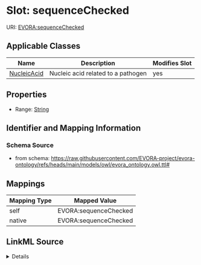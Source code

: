 

# Slot: sequenceChecked



URI: [EVORA:sequenceChecked](https://raw.githubusercontent.com/EVORA-project/evora-ontology/refs/heads/main/models/owl/evora_ontology.owl.ttl#sequenceChecked)



<!-- no inheritance hierarchy -->





## Applicable Classes

| Name | Description | Modifies Slot |
| --- | --- | --- |
| [NucleicAcid](NucleicAcid.md) | Nucleic acid related to a pathogen |  yes  |







## Properties

* Range: [String](String.md)





## Identifier and Mapping Information







### Schema Source


* from schema: https://raw.githubusercontent.com/EVORA-project/evora-ontology/refs/heads/main/models/owl/evora_ontology.owl.ttl#




## Mappings

| Mapping Type | Mapped Value |
| ---  | ---  |
| self | EVORA:sequenceChecked |
| native | EVORA:sequenceChecked |




## LinkML Source

<details>
```yaml
name: sequenceChecked
from_schema: https://raw.githubusercontent.com/EVORA-project/evora-ontology/refs/heads/main/models/owl/evora_ontology.owl.ttl#
rank: 1000
alias: sequenceChecked
domain_of:
- Nucleic Acid
range: string

```
</details>